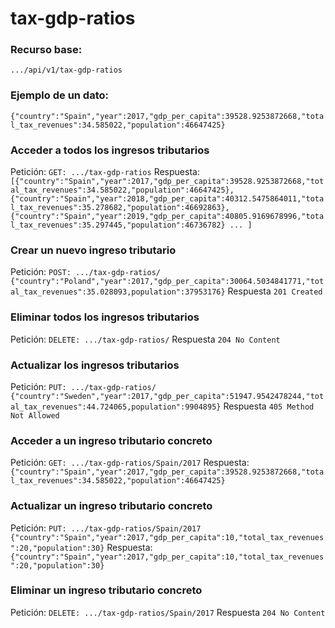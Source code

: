 # tax-gdp-ratios

### Recurso base:
```.../api/v1/tax-gdp-ratios```

### Ejemplo de un dato:
```{"country":"Spain","year":2017,"gdp_per_capita":39528.9253872668,"total_tax_revenues":34.585022,"population":46647425}```

### Acceder a todos los ingresos tributarios
Petición:
```GET: .../tax-gdp-ratios```
Respuesta:
```[{"country":"Spain","year":2017,"gdp_per_capita":39528.9253872668,"total_tax_revenues":34.585022,"population":46647425},{"country":"Spain","year":2018,"gdp_per_capita":40312.5475864011,"total_tax_revenues":35.278682,"population":46692863},{"country":"Spain","year":2019,"gdp_per_capita":40805.9169678996,"total_tax_revenues":35.297445,"population":46736782} ... ]```

### Crear un nuevo ingreso tributario
Petición:
```POST: .../tax-gdp-ratios/```
```{"country":"Poland","year":2017,"gdp_per_capita":30064.5034841771,"total_tax_revenues":35.028093,population":37953176}```
Respuesta
```201 Created```

### Eliminar todos los ingresos tributarios
Petición:
```DELETE: .../tax-gdp-ratios/```
Respuesta
```204 No Content```

### Actualizar los ingresos tributarios
Petición:
```PUT: .../tax-gdp-ratios/```
```{"country":"Sweden","year":2017,"gdp_per_capita":51947.9542478244,"total_tax_revenues":44.724065,population":9904895}```
Respuesta
```405 Method Not Allowed```

### Acceder a un ingreso tributario concreto
Petición:
```GET: .../tax-gdp-ratios/Spain/2017```
Respuesta:
```{"country":"Spain","year":2017,"gdp_per_capita":39528.9253872668,"total_tax_revenues":34.585022,"population":46647425}```

### Actualizar un ingreso tributario concreto
Petición:
```PUT: .../tax-gdp-ratios/Spain/2017```
```{"country":"Spain","year":2017,"gdp_per_capita":10,"total_tax_revenues":20,"population":30}```
Respuesta:
```{"country":"Spain","year":2017,"gdp_per_capita":10,"total_tax_revenues":20,"population":30}```

### Eliminar un ingreso tributario concreto
Petición:
```DELETE: .../tax-gdp-ratios/Spain/2017```
Respuesta
```204 No Content```